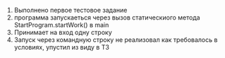 1. Выполнено первое тестовое задание 
2. программа запускаеться через вызов статическиого метода StartProgram.startWork() в main
3. Принимает на вход одну строку
4. Запуск через командную строку не реализовал как требовалось в условиях, упустил из виду в ТЗ
